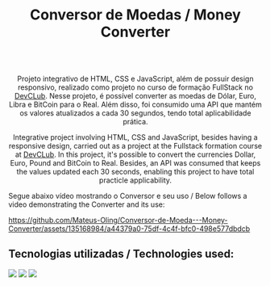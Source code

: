 <h1 align="center">Conversor de Moedas / Money Converter</h1>
<br>
<br>
<p align="center">Projeto integrativo de HTML, CSS e JavaScript, além de possuir design responsivo, realizado como projeto no curso de formação FullStack no <a href="https://rodolfomori.com.br/devclub/">DevCLub</a>. Nesse projeto, é possível converter as moedas de Dólar, Euro, Libra e BitCoin para o Real. Além disso, foi consumido uma API que mantém os valores atualizados a cada 30 segundos, tendo total aplicabilidade prática. </p>
<p align="center">Integrative project involving HTML, CSS and JavaScript, besides having a responsive design, carried out as a project at the Fullstack formation course at <a href="https://rodolfomori.com.br/devclub/">DevCLub</a>. In this project, it's possible to convert the currencies Dollar, Euro, Pound and BitCoin to Real. Besides, an API was consumed that keeps the values updated each 30 seconds, enabling this project to have total practicle applicability.</p>

<p>Segue abaixo vídeo mostrando o Conversor e seu uso / Below follows a video demonstrating the Converter and its use:</p>
<src="/assets/video" >

https://github.com/Mateus-Oling/Conversor-de-Moeda---Money-Converter/assets/135168984/a44379a0-75df-4c4f-bfc0-498e577dbdcb





<h2>Tecnologias utilizadas / Technologies used:</h2>
<img src="https://img.shields.io/badge/HTML5-E34F26?style=for-the-badge&logo=html5&logoColor=white">
<img src="https://img.shields.io/badge/CSS3-1572B6?style=for-the-badge&logo=css3&logoColor=white">
<img src="https://img.shields.io/badge/JavaScript-F7DF1E?style=for-the-badge&logo=javascript&logoColor=black">
